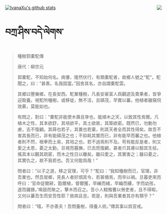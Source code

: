 [![IvanaXu's github stats](https://github-readme-stats.vercel.app/api?username=IvanaXu&show_icons=true&theme=vue-dark)](https://github.com/anuraghazra/github-readme-stats)
<img align="right" src="https://github-readme-stats.vercel.app/api/top-langs/?username=IvanaXu&langs_count=3&theme=graywhite" />
# བཀྲ་ཤིས་བདེ་ལེགས་
> 種樹郭橐駝傳
> 
> 唐代：柳宗元 
> 
> 郭橐駝，不知始何名。病僂，隆然伏行，有類橐駝者，故鄉人號之“駝”。駝聞之，曰：“甚善。名我固當。”因舍其名，亦自謂橐駝雲。
> 
> 其鄉曰豐樂鄉，在長安西。駝業種樹，凡長安豪富人爲觀遊及賣果者，皆爭迎取養。視駝所種樹，或移徙，無不活，且碩茂，早實以蕃。他植者雖窺伺效慕，莫能如也。
> 
> 有問之，對曰：“橐駝非能使木壽且孳也，能順木之天，以致其性焉爾。凡植木之性，其本欲舒，其培欲平，其土欲故，其築欲密。既然已，勿動勿慮，去不復顧。其蒔也若子，其置也若棄，則其天者全而其性得矣。故吾不害其長而已，非有能碩茂之也；不抑耗其實而已，非有能早而蕃之也。他植者則不然，根拳而土易，其培之也，若不過焉則不及。苟有能反是者，則又愛之太恩，憂之太勤，旦視而暮撫，已去而復顧，甚者爪其膚以驗其生枯，搖其本以觀其疏密，而木之性日以離矣。雖曰愛之，其實害之；雖曰憂之，其實仇之，故不我若也。吾又何能爲哉！”
> 
> 問者曰：“以子之道，移之官理，可乎？”駝曰：“我知種樹而已，官理，非吾業也。然吾居鄉，見長人者好煩其令，若甚憐焉，而卒以禍。旦暮吏來而呼曰：‘官命促爾耕，勖爾植，督爾獲，早繅而緒，早織而縷，字而幼孩，遂而雞豚。’鳴鼓而聚之，擊木而召之。吾小人輟飧饔以勞吏者，且不得暇，又何以蕃吾生而安吾性耶？故病且怠。若是，則與吾業者其亦有類乎？”
> 
> 問者曰：“嘻，不亦善夫！吾問養樹，得養人術。”傳其事以爲官戒。
>
